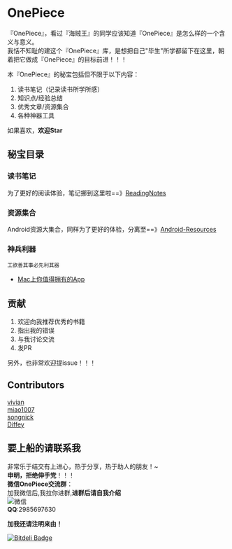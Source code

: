 # OnePiece

『OnePiece』，看过『海贼王』的同学应该知道『OnePiece』是怎么样的一个含义与意义。  
我恬不知耻的建这个『OnePiece』库，是想把自己"毕生"所学都留下在这里，朝着把它做成『OnePiece』的目标前进！！！  


本『OnePiece』的秘宝包括但不限于以下内容：  

1. 读书笔记（记录读书所学所感）  
2. 知识点/经验总结  
3. 优秀文章/资源集合  
4. 各种神器工具  


如果喜欢，**欢迎Star**  

## 秘宝目录  

### 读书笔记

为了更好的阅读体验，笔记挪到这里啦==》[ReadingNotes](https://github.com/AlanCheen/ReadingNotes)  

### 资源集合

Android资源大集合，同样为了更好的体验，分离至==》[Android-Resources](https://github.com/AlanCheen/Android-Resources)  

### 神兵利器  
	工欲善其事必先利其器
- [Mac上你值得拥有的App](./Tools/macapps.md)



## 贡献

1. 欢迎向我推荐优秀的书籍   
2. 指出我的错误  
3. 与我讨论交流
4. 发PR  

另外，也非常欢迎提issue！！！


## Contributors

[vivian](https://github.com/vivian8725118)    
[miao1007](https://github.com/miao1007)  
[songnick](https://github.com/songnick)  
[Diffey](https://github.com/Runpop)  


## 要上船的请联系我

非常乐于结交有上进心，热于分享，热于助人的朋友！~  
**申明，拒绝伸手党**！！！  
**微信OnePiece交流群**：  
加我微信后,我拉你进群,**进群后请自我介绍**    
![微信](http://ww3.sinaimg.cn/thumbnail/98900c07gw1f2f30b7cs5j20e80e80tx.jpg)   
**QQ**:2985697630  

**加我还请注明来由！**  



[![Bitdeli Badge](https://d2weczhvl823v0.cloudfront.net/AlanCheen/onepiece/trend.png)](https://bitdeli.com/free "Bitdeli Badge")

